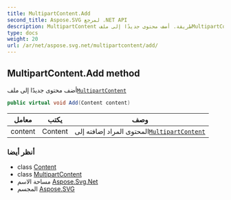 ```yaml
---
title: MultipartContent.Add
second_title: Aspose.SVG لمرجع .NET API
description: MultipartContent طريقة. أضف محتوى جديدًا إلى ملفMultipartContent
type: docs
weight: 20
url: /ar/net/aspose.svg.net/multipartcontent/add/
---
```

## MultipartContent.Add method

أضف محتوى جديدًا إلى ملف[`MultipartContent`](../)

```csharp
public virtual void Add(Content content)
```

| معامل | يكتب | وصف |
| --- | --- | --- |
| content | Content | المحتوى المراد إضافته إلى[`MultipartContent`](../) |

### أنظر أيضا

* class [Content](../../content/)
* class [MultipartContent](../)
* مساحة الاسم [Aspose.Svg.Net](../../multipartcontent/)
* المجسم [Aspose.SVG](../../../)


